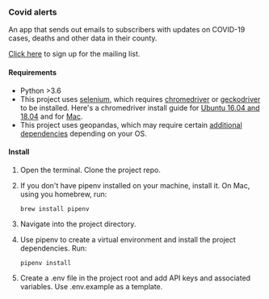 ### Covid alerts

An app that sends out emails to subscribers with updates on COVID-19 cases, deaths and other data in their county.

[Click here](https://email-alerts.data.spotlightpa.org/form.html) to sign up for the mailing list.

#### Requirements

- Python >3.6
- This project uses [selenium](https://www.selenium.dev/selenium/docs/api/py/), which requires
 [chromedriver](https://chromedriver.chromium.org/) or [geckodriver](https://firefox-source-docs.mozilla.org/testing/geckodriver/) 
 to be installed. Here's a chromedriver install guide for [Ubuntu 16.04 and 18.04](https://tecadmin.net/setup-selenium-chromedriver-on-ubuntu/) 
 and for [Mac](http://jonathansoma.com/lede/foundations-2017/classes/more-scraping/selenium/).
- This project uses geopandas, which may require certain [additional dependencies](https://geopandas.org/install.html) depending on your OS.

#### Install

1. Open the terminal. Clone the project repo.

2. If you don't have pipenv installed on your machine, install it. On Mac, using you homebrew, run:

    `brew install pipenv`

3. Navigate into the project directory.
     
4. Use pipenv to create a virtual environment and install the project 
dependencies. Run:

    `pipenv install`

5. Create a .env file in the project root and add API keys and associated variables. Use .env.example as a template.